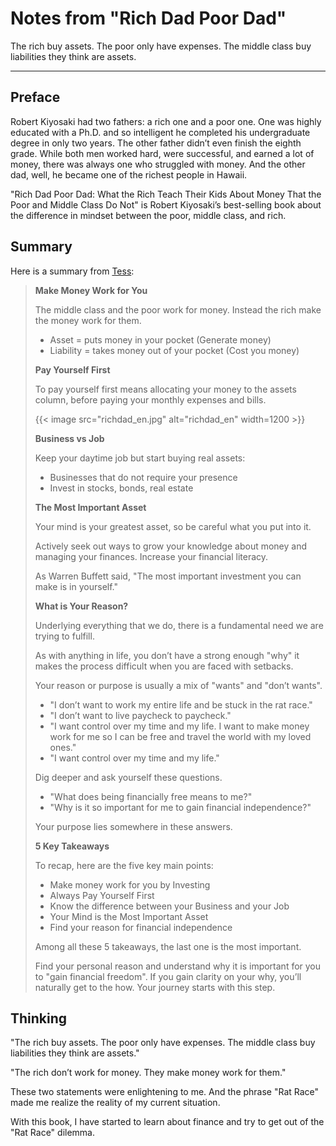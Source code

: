 # Notes from "Rich Dad Poor Dad"


The rich buy assets. The poor only have expenses. The middle class buy liabilities they think are assets.

<!--more-->

---

## Preface

Robert Kiyosaki had two fathers: a rich one and a poor one. One was highly educated with a Ph.D. and so intelligent he completed his undergraduate degree in only two years. The other father didn’t even finish the eighth grade. While both men worked hard, were successful, and earned a lot of money, there was always one who struggled with money. And the other dad, well, he became one of the richest people in Hawaii.

"Rich Dad Poor Dad: What the Rich Teach Their Kids About Money That the Poor and Middle Class Do Not" is Robert Kiyosaki’s best-selling book about the difference in mindset between the poor, middle class, and rich.

## Summary

Here is a summary from [Tess](https://tessang.com/personal-finance/rich-dad-poor-dad/):

> **Make Money Work for You**
>
> The middle class and the poor work for money. Instead the rich make the money work for them.
>
> + Asset = puts money in your pocket (Generate money)
> + Liability = takes money out of your pocket (Cost you money)
>
> **Pay Yourself First**
>
> To pay yourself first means allocating your money to the assets column, before paying your monthly expenses and bills.
>
> {{< image src="richdad_en.jpg" alt="richdad_en" width=1200 >}}
>
> **Business vs Job**
>
> Keep your daytime job but start buying real assets:
>
> + Businesses that do not require your presence
> + Invest in stocks, bonds, real estate
>
> **The Most Important Asset**
>
> Your mind is your greatest asset, so be careful what you put into it.
>
> Actively seek out ways to grow your knowledge about money and managing your finances. Increase your financial literacy.
>
> As Warren Buffett said, "The most important investment you can make is in yourself."
>
> **What is Your Reason?**
>
> Underlying everything that we do, there is a fundamental need we are trying to fulfill.
>
> As with anything in life, you don’t have a strong enough "why" it makes the process difficult when you are faced with setbacks.
>
> Your reason or purpose is usually a mix of "wants" and "don’t wants".
>
> + "I don’t want to work my entire life and be stuck in the rat race."
> + "I don’t want to live paycheck to paycheck."
> + "I want control over my time and my life. I want to make money work for me so I can be free and travel the world with my loved ones."
> + "I want control over my time and my life."
>
> Dig deeper and ask yourself these questions.
>
> + "What does being financially free means to me?"
> + "Why is it so important for me to gain financial independence?"
>
> Your purpose lies somewhere in these answers.
>
> **5 Key Takeaways**
>
> To recap, here are the five key main points:
>
> + Make money work for you by Investing
> + Always Pay Yourself First
> + Know the difference between your Business and your Job
> + Your Mind is the Most Important Asset
> + Find your reason for financial independence
>
> Among all these 5 takeaways, the last one is the most important.
>
> Find your personal reason and understand why it is important for you to "gain financial freedom". If you gain clarity on your why, you’ll naturally get to the how. Your journey starts with this step.

## Thinking

"The rich buy assets. The poor only have expenses. The middle class buy liabilities they think are assets."

"The rich don’t work for money. They make money work for them."

These two statements were enlightening to me. And the phrase "Rat Race" made me realize the reality of my current situation.

With this book, I have started to learn about finance and try to get out of the "Rat Race" dilemma.


